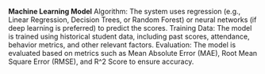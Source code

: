 **Machine Learning Model**
Algorithm: The system uses regression (e.g., Linear Regression, Decision Trees, or Random Forest) or neural networks (if deep learning is preferred) to predict the scores.
Training Data: The model is trained using historical student data, including past scores, attendance, behavior metrics, and other relevant factors.
Evaluation: The model is evaluated based on metrics such as Mean Absolute Error (MAE), Root Mean Square Error (RMSE), and R^2 Score to ensure accuracy.
